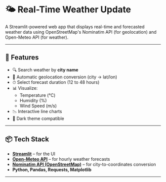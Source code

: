 # 🌤️ Real-Time Weather Update

A Streamlit-powered web app that displays real-time and forecasted weather data using OpenStreetMap's Nominatim API (for geolocation) and Open-Meteo API (for weather).

---

## 🚀 Features

- 🔍 Search weather by **city name**
- 📍 Automatic geolocation conversion (city → lat/lon)
- ⏱ Select forecast duration (12 to 48 hours)
- 📊 Visualize:
  - Temperature (°C)
  - Humidity (%)
  - Wind Speed (m/s)
- 📉 Interactive line charts
- 🌙 Dark theme compatible

---

## 📦 Tech Stack

- **[Streamlit](https://streamlit.io/)** – for the UI
- **[Open-Meteo API](https://open-meteo.com/en/docs)** – for hourly weather forecasts
- **[Nominatim API (OpenStreetMap)](https://nominatim.org/release-docs/latest/api/Search/)** – for city-to-coordinates conversion
- **Python, Pandas, Requests, Matplotlib**

---

